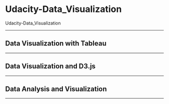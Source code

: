 # Udacity-Data_Visualization
Udacity-Data_Visualization



-------

## Data Visualization with Tableau



-------

## Data Visualization and D3.js

-------

## Data Analysis and Visualization


-------


